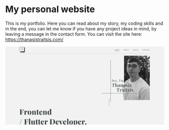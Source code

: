 # My personal website

This is my portfolio. Here you can read about my story, my coding skills and in the end, you can let me know if you have any project ideas in mind, by leaving a message in the contact form. You can visit the site here: https://thanasistraitsis.com/

![alte text](https://github.com/Thanasis-Traitsis/Thanasis-Traitsis.github.io/blob/main/new_homepage.png)
